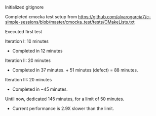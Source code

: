 Initialized gitignore

Completed cmocka test setup from https://github.com/alvarogarcia7/c-simple-sessions/blob/master/cmocka_test/tests/CMakeLists.txt

Executed first test 

Iteration I: 10 minutes
 * Completed in 12 minutes
    
Iteration II: 20 minutes
  * Completed in 37 minutes. + 51 minutes (defect) = 88 minutes.
    
Iteration III: 20 minutes
  * Completed in ~45 minutes.
    
Until now, dedicated 145 minutes, for a limit of 50 minutes.
  * Current performance is 2.9X slower than the limit.

